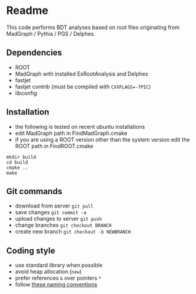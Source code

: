 # Readme

This code performs BDT analyses based on root files originating from MadGraph / Pythia / PGS / Delphes.

## Dependencies

* ROOT
* MadGraph with installed ExRootAnalysis and Delphes 
* fastjet
* fastjet contrib (must be compiled with `CXXFLAGS=-fPIC`)
* libconfig

## Installation

* the following is tested on recent ubuntu installations
* edit MadGraph path in FindMadGraph.cmake
* if you are using a ROOT version other than the system version edit the ROOT path in FindROOT.cmake
```
mkdir build
cd build
cmake ..
make
```

## Git commands

* download from server `git pull`
* save changes `git commit -a`
* upload changes to server `git push`
* change branches `git checkout BRANCH`
* create new branch `git checkout -b NEWBRANCH`

## Coding style

* use standard library when possible
* avoid heap allocation (`new`)
* prefer references `&` over pointers `*`
* follow [these naming conventions](
[https://google-styleguide.googlecode.com/svn/trunk/cppguide.html#Naming](https://google-styleguide.googlecode.com/svn/trunk/cppguide.html#Naming))